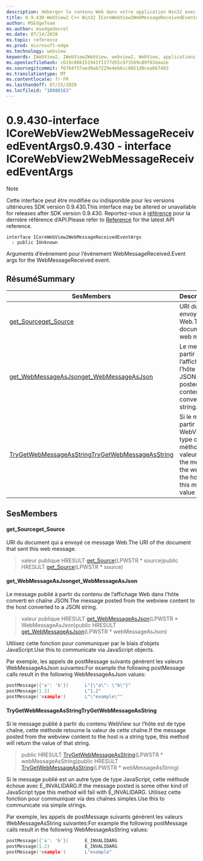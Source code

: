 ```yaml
---
description: Héberger le contenu Web dans votre application Win32 avec le contrôle Microsoft Edge WebView2
title: 0.9.430-WebView2 C++ Win32 ICoreWebView2WebMessageReceivedEventArgs
author: MSEdgeTeam
ms.author: msedgedevrel
ms.date: 07/14/2020
ms.topic: reference
ms.prod: microsoft-edge
ms.technology: webview
keywords: IWebView2, IWebView2WebView, webview2, WebView, applications Win32, Win32, Edge, ICoreWebView2, ICoreWebView2Host, contrôle de navigateur, html Edge
ms.openlocfilehash: c619c066151941f1177d55c973569c89f03daa2e
ms.sourcegitcommit: f6764f57aed9ab7229e4eb6cc8851d0cea667403
ms.translationtype: MT
ms.contentlocale: fr-FR
ms.lasthandoff: 07/15/2020
ms.locfileid: "10880163"
---
```

# <span data-ttu-id="ae574-104">0.9.430-interface ICoreWebView2WebMessageReceivedEventArgs</span><span class="sxs-lookup"><span data-stu-id="ae574-104">0.9.430 - interface ICoreWebView2WebMessageReceivedEventArgs</span></span> 

> [!NOTE]
> <span data-ttu-id="ae574-105">Cette interface peut être modifiée ou indisponible pour les versions ultérieures SDK version 0.9.430.</span><span class="sxs-lookup"><span data-stu-id="ae574-105">This interface may be altered or unavailable for releases after SDK version 0.9.430.</span></span> <span data-ttu-id="ae574-106">Reportez-vous à [référence](../../../webview2-api-reference.md) pour la dernière référence d’API.</span><span class="sxs-lookup"><span data-stu-id="ae574-106">Please refer to [Reference](../../../webview2-api-reference.md) for the latest API reference.</span></span>

```
interface ICoreWebView2WebMessageReceivedEventArgs
  : public IUnknown
```

<span data-ttu-id="ae574-107">Arguments d’événement pour l’événement WebMessageReceived.</span><span class="sxs-lookup"><span data-stu-id="ae574-107">Event args for the WebMessageReceived event.</span></span>

## <span data-ttu-id="ae574-108">Résumé</span><span class="sxs-lookup"><span data-stu-id="ae574-108">Summary</span></span>

 <span data-ttu-id="ae574-109">Ses</span><span class="sxs-lookup"><span data-stu-id="ae574-109">Members</span></span>                        | <span data-ttu-id="ae574-110">Descriptions</span><span class="sxs-lookup"><span data-stu-id="ae574-110">Descriptions</span></span>
--------------------------------|---------------------------------------------
[<span data-ttu-id="ae574-111">get_Source</span><span class="sxs-lookup"><span data-stu-id="ae574-111">get_Source</span></span>](#get_source) | <span data-ttu-id="ae574-112">URI du document qui a envoyé ce message Web.</span><span class="sxs-lookup"><span data-stu-id="ae574-112">The URI of the document that sent this web message.</span></span>
[<span data-ttu-id="ae574-113">get_WebMessageAsJson</span><span class="sxs-lookup"><span data-stu-id="ae574-113">get_WebMessageAsJson</span></span>](#get_webmessageasjson) | <span data-ttu-id="ae574-114">Le message publié à partir du contenu de l’affichage Web dans l’hôte converti en chaîne JSON.</span><span class="sxs-lookup"><span data-stu-id="ae574-114">The message posted from the webview content to the host converted to a JSON string.</span></span>
[<span data-ttu-id="ae574-115">TryGetWebMessageAsString</span><span class="sxs-lookup"><span data-stu-id="ae574-115">TryGetWebMessageAsString</span></span>](#trygetwebmessageasstring) | <span data-ttu-id="ae574-116">Si le message publié à partir du contenu WebView sur l’hôte est de type chaîne, cette méthode retourne la valeur de cette chaîne.</span><span class="sxs-lookup"><span data-stu-id="ae574-116">If the message posted from the webview content to the host is a string type, this method will return the value of that string.</span></span>

## <span data-ttu-id="ae574-117">Ses</span><span class="sxs-lookup"><span data-stu-id="ae574-117">Members</span></span>

#### <span data-ttu-id="ae574-118">get_Source</span><span class="sxs-lookup"><span data-stu-id="ae574-118">get_Source</span></span> 

<span data-ttu-id="ae574-119">URI du document qui a envoyé ce message Web.</span><span class="sxs-lookup"><span data-stu-id="ae574-119">The URI of the document that sent this web message.</span></span>

> <span data-ttu-id="ae574-120">valeur publique HRESULT [get_Source](#get_source)(LPWSTR \* source)</span><span class="sxs-lookup"><span data-stu-id="ae574-120">public HRESULT [get_Source](#get_source)(LPWSTR \* source)</span></span>

#### <span data-ttu-id="ae574-121">get_WebMessageAsJson</span><span class="sxs-lookup"><span data-stu-id="ae574-121">get_WebMessageAsJson</span></span> 

<span data-ttu-id="ae574-122">Le message publié à partir du contenu de l’affichage Web dans l’hôte converti en chaîne JSON.</span><span class="sxs-lookup"><span data-stu-id="ae574-122">The message posted from the webview content to the host converted to a JSON string.</span></span>

> <span data-ttu-id="ae574-123">valeur publique HRESULT [get_WebMessageAsJson](#get_webmessageasjson)(LPWSTR \* WebMessageAsJson)</span><span class="sxs-lookup"><span data-stu-id="ae574-123">public HRESULT [get_WebMessageAsJson](#get_webmessageasjson)(LPWSTR \* webMessageAsJson)</span></span>

<span data-ttu-id="ae574-124">Utilisez cette fonction pour communiquer par le biais d’objets JavaScript.</span><span class="sxs-lookup"><span data-stu-id="ae574-124">Use this to communicate via JavaScript objects.</span></span>

<span data-ttu-id="ae574-125">Par exemple, les appels de postMessage suivants génèrent les valeurs WebMessageAsJson suivantes:</span><span class="sxs-lookup"><span data-stu-id="ae574-125">For example the following postMessage calls result in the following WebMessageAsJson values:</span></span>

```cpp
postMessage({'a': 'b'})      L"{\"a\": \"b\"}"
postMessage(1.2)             L"1.2"
postMessage('example')       L"\"example\""
```

#### <span data-ttu-id="ae574-126">TryGetWebMessageAsString</span><span class="sxs-lookup"><span data-stu-id="ae574-126">TryGetWebMessageAsString</span></span> 

<span data-ttu-id="ae574-127">Si le message publié à partir du contenu WebView sur l’hôte est de type chaîne, cette méthode retourne la valeur de cette chaîne.</span><span class="sxs-lookup"><span data-stu-id="ae574-127">If the message posted from the webview content to the host is a string type, this method will return the value of that string.</span></span>

> <span data-ttu-id="ae574-128">public HRESULT [TryGetWebMessageAsString](#trygetwebmessageasstring)(LPWSTR \* webMessageAsString)</span><span class="sxs-lookup"><span data-stu-id="ae574-128">public HRESULT [TryGetWebMessageAsString](#trygetwebmessageasstring)(LPWSTR \* webMessageAsString)</span></span>

<span data-ttu-id="ae574-129">Si le message publié est un autre type de type JavaScript, cette méthode échoue avec E_INVALIDARG.</span><span class="sxs-lookup"><span data-stu-id="ae574-129">If the message posted is some other kind of JavaScript type this method will fail with E_INVALIDARG.</span></span> <span data-ttu-id="ae574-130">Utilisez cette fonction pour communiquer via des chaînes simples.</span><span class="sxs-lookup"><span data-stu-id="ae574-130">Use this to communicate via simple strings.</span></span>

<span data-ttu-id="ae574-131">Par exemple, les appels de postMessage suivants génèrent les valeurs WebMessageAsString suivantes:</span><span class="sxs-lookup"><span data-stu-id="ae574-131">For example the following postMessage calls result in the following WebMessageAsString values:</span></span>

```cpp
postMessage({'a': 'b'})      E_INVALIDARG
postMessage(1.2)             E_INVALIDARG
postMessage('example')       L"example"
```

